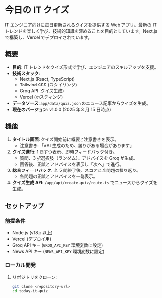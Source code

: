 # 今日の IT クイズ

IT エンジニア向けに毎日更新されるクイズを提供する Web アプリ。最新の IT トレンドを楽しく学び、技術的知識を深めることを目的としています。Next.js で構築し、Vercel でデプロイされています。

## 概要

- **目的**: IT トレンドをクイズ形式で学び、エンジニアのスキルアップを支援。
- **技術スタック**:
  - Next.js (React, TypeScript)
  - Tailwind CSS (スタイリング)
  - Groq API (クイズ生成)
  - Vercel (ホスティング)
- **データソース**: `app/data/quiz.json` のニュース記事からクイズを生成。
- **現在のバージョン**: v1.0.0 (2025 年 3 月 15 日時点)

## 機能

1. **タイトル画面**: クイズ開始前に概要と注意書きを表示。
   - 注意書き: 「※AI 生成のため、誤りがある場合があります」
2. **クイズ進行**: 1 問ずつ表示、即時フィードバック付き。
   - 質問、3 択選択肢（ランダム）、アドバイスを Groq が生成。
   - 回答後、正誤とアドバイスを表示し「次へ」で進行。
3. **総合フィードバック**: 全 5 問終了後、スコアと全問題の振り返り。
   - 各問題の正誤とアドバイスを一覧表示。
4. **クイズ生成 API**: `/app/api/create-quiz/route.ts` でニュースからクイズを生成。

## セットアップ

### 前提条件

- Node.js (v18.x 以上)
- Vercel (デプロイ用)
- Groq API キー (`GROQ_API_KEY` 環境変数に設定)
- News API キー (`NEWS_API_KEY` 環境変数に設定)

### ローカル開発

1. リポジトリをクローン:
   ```bash
   git clone <repository-url>
   cd today-it-quiz
   ```

